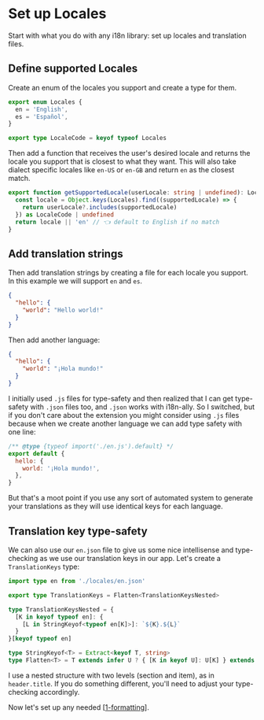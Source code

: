 # Set up Locales

Start with what you do with any i18n library: set up locales and translation files.

## Define supported Locales

Create an enum of the locales you support and create a type for them.

```ts title="lib/poly-i18n/locales.ts"
export enum Locales {
  en = 'English',
  es = 'Español',
}

export type LocaleCode = keyof typeof Locales
```

Then add a function that receives the user's desired locale and returns the locale you support that is closest to what they want. This will also take dialect specific locales like `en-US` or `en-GB` and return `en` as the closest match.

```ts title="lib/poly-i18n/locales.ts"
export function getSupportedLocale(userLocale: string | undefined): LocaleCode {
  const locale = Object.keys(Locales).find((supportedLocale) => {
    return userLocale?.includes(supportedLocale)
  }) as LocaleCode | undefined
  return locale || 'en' // 👈 default to English if no match
}
```

## Add translation strings

Then add translation strings by creating a file for each locale you support. In this example we will support `en` and `es`.

```json title="lib/poly-i18n/locales/en.json"
{
  "hello": {
    "world": "Hello world!"
  }
}
```

Then add another language:

```json title="lib/poly-i18n/locales/es.json"
{
  "hello": {
    "world": "¡Hola mundo!"
  }
}
```

I initially used `.js` files for type-safety and then realized that I can get type-safety with `.json` files too, and `.json` works with i18n-ally. So I switched, but if you don't care about the extension you might consider using `.js` files because when we create another language we can add type safety with one line:

```js title="lib/poly-i18n/locales/es.js" {1}
/** @type {typeof import('./en.js').default} */
export default {
  hello: {
    world: '¡Hola mundo!',
  },
}
```

But that's a moot point if you use any sort of automated system to generate your translations as they will use identical keys for each language.

## Translation key type-safety

We can also use our `en.json` file to give us some nice intellisense and type-checking as we use our translation keys in our app. Let's create a `TranslationKeys` type:

```ts title="lib/poly-i18n/types.ts"
import type en from './locales/en.json'

export type TranslationKeys = Flatten<TranslationKeysNested>

type TranslationKeysNested = {
  [K in keyof typeof en]: {
    [L in StringKeyof<typeof en[K]>]: `${K}.${L}`
  }
}[keyof typeof en]

type StringKeyof<T> = Extract<keyof T, string>
type Flatten<T> = T extends infer U ? { [K in keyof U]: U[K] } extends Record<keyof U, infer V> ? V : never : never
```

I use a nested structure with two levels (section and item), as in `header.title`. If you do something different, you'll need to adjust your type-checking accordingly.

Now let's set up any needed [[1-formatting]].

[//begin]: # "Autogenerated link references for markdown compatibility"
[1-formatting]: 1-formatting.md "Formatting"
[//end]: # "Autogenerated link references"